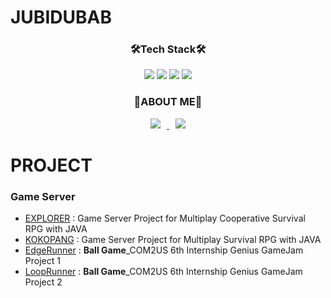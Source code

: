 # JUBIDUBAB

<!-- TECH STACK -->
<div align=center><h3>🛠️Tech Stack🛠️</div>  
<div align=center>
 <img src="https://img.shields.io/badge/C%23-A8B9CC?style=flat&logo=sharp&logoColor=white"/></a> 
 <img src="https://img.shields.io/badge/C++-A8B9CC?style=flat&logo=cplusplus&logoColor=white"/></a> 
 <img src="https://img.shields.io/badge/Java-A8B9CC?style=flat-square&logo=Java&logoColor=white"/></a> 
 <img src="https://img.shields.io/badge/Python-A8B9CC?style=flat&logo=Python&logoColor=white"/></a>
</div>


<!-- ABOUT ME -->
<div align=center><h3>🌻ABOUT ME🌻</div>
<div align=center>
<a href="https://jubidubab.tistory.com/"> <img src="http://img.shields.io/badge/-Tech%20Blog-655ced?style=flat&logo=github&link=https://byul91oh.tistory.com/" style="height : auto; margin-left : 10px; margin-right : 10px;"/> </a> <a href="https://instagram.com/mangae1004/"> <img src="http://img.shields.io/badge/-Instagram-black?style=flat&logo=Instagram&link=https://instagram.com/fivepxint/" style="height : auto; margin-left : 10px; margin-right : 10px;"/> </a> </div>


# PROJECT
### Game Server
- [EXPLORER](https:///github.com/LeeeJooo/GAMESERVER-EXPLORER) : Game Server Project for Multiplay Cooperative Survival RPG with JAVA
- [KOKOPANG](https://github.com/LeeeJooo/GAMESERVER-KOKOPANG) : Game Server Project for Multiplay Survival RPG with JAVA
- [EdgeRunner](https://github.com/LeeeJooo/GameJam_EdgeRunner) : **Ball Game**_COM2US 6th Internship Genius GameJam Project 1
- [LoopRunner](https://github.com/LeeeJooo/GameJam_LoopRunner) : **Ball Game**_COM2US 6th Internship Genius GameJam Project 2

<!--
![footer](https://capsule-render.vercel.app/api?type=slice&color=9100ff&height=130&section=footer)
-->

<!--
<< 참고 사이트 >>
Simple Icon : simpleicons.org
Shields : shields.io
https://newwisdom.tistory.com/12  : 전반적으로 참고할만한 사이트
https://www.colorhexa.com/eeff00  : 컬러코드 참고 사이트
https://www.emojicopy.com/        : 이모티콘 다운로드 사이트


<< 배지 만들기 >>
<img src="https://img.shields.io/badge/쓰고자하는텍스트이름-컬러코드?style=flat-square&logo=심플아이콘에서아이콘이름&logoColor=white"/></a>

 -->
